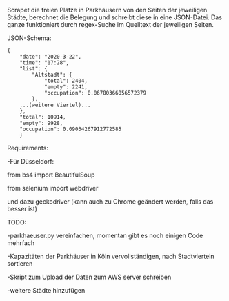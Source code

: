 Scrapet die freien Plätze in Parkhäusern von den Seiten der jeweiligen Städte, berechnet die Belegung und schreibt diese in eine JSON-Datei. Das ganze funktioniert durch regex-Suche im Quelltext der jeweiligen Seiten.

JSON-Schema:

    {
        "date": "2020-3-22",    
        "time": "17:28",    
        "list": {    
            "Altstadt": {            
                "total": 2404,            
                "empty": 2241,
                "occupation": 0.06780366056572379
            },
        ...(weitere Viertel)...
        },
        "total": 10914,
        "empty": 9928,
        "occupation": 0.09034267912772585
        }

Requirements:

-Für Düsseldorf: 

from bs4 import BeautifulSoup

from selenium import webdriver
                 
und dazu geckodriver (kann auch zu Chrome geändert werden, falls das besser ist)

TODO:

-parkhaeuser.py vereinfachen, momentan gibt es noch einigen Code mehrfach

-Kapazitäten der Parkhäuser in Köln vervollständigen, nach Stadtvierteln sortieren

-Skript zum Upload der Daten zum AWS server schreiben

-weitere Städte hinzufügen
